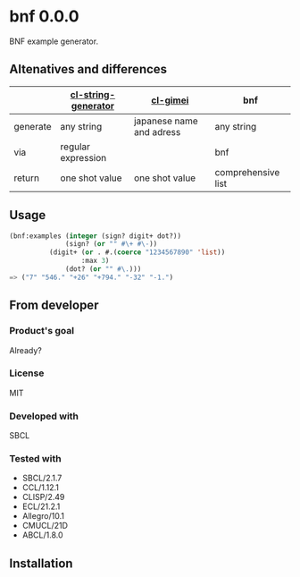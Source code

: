 # bnf 0.0.0
BNF example generator.

## Altenatives and differences

|          | [cl-string-generator] | [cl-gimei]               | bnf                |
| -------- | --------------------- | ------------------------ | ------------------ |
| generate | any string            | japanese name and adress | any string         |
| via      | regular expression    |                          | bnf                |
| return   | one shot value        | one shot value           | comprehensive list |

[cl-string-generator]: https://github.com/pokepay/cl-string-generator
[cl-gimei]: https://github.com/cxxxr/cl-gimei

## Usage

```lisp
(bnf:examples (integer (sign? digit+ dot?))
              (sign? (or "" #\+ #\-))
	      (digit+ (or . #.(coerce "1234567890" 'list))
	              :max 3)
              (dot? (or "" #\.)))
=> ("7" "546." "+26" "+794." "-32" "-1.")
```

## From developer

### Product's goal
Already?
### License
MIT
### Developed with
SBCL
### Tested with
* SBCL/2.1.7
* CCL/1.12.1
* CLISP/2.49
* ECL/21.2.1
* Allegro/10.1
* CMUCL/21D
* ABCL/1.8.0

## Installation

